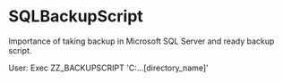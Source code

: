 # SQLBackupScript
Importance of taking backup in Microsoft SQL Server and ready backup script.

User: Exec ZZ_BACKUPSCRIPT 'C:\...[directory_name]\'
